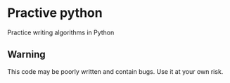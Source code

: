 # Practive python
Practice writing algorithms in Python
## Warning
This code may be poorly written and contain bugs. Use it at your own risk.